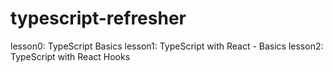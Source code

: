 # typescript-refresher

lesson0: TypeScript Basics
lesson1: TypeScript with React - Basics
lesson2: TypeScript with React Hooks
